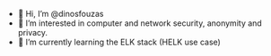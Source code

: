 - 👋 Hi, I’m @dinosfouzas
- 👀 I’m interested in computer and network security, anonymity and privacy.
- 🌱 I’m currently learning the ELK stack (HELK use case)


<!---
dinosfouzas/dinosfouzas is a ✨ special ✨ repository because its `README.md` (this file) appears on your GitHub profile.
You can click the Preview link to take a look at your changes.
--->
